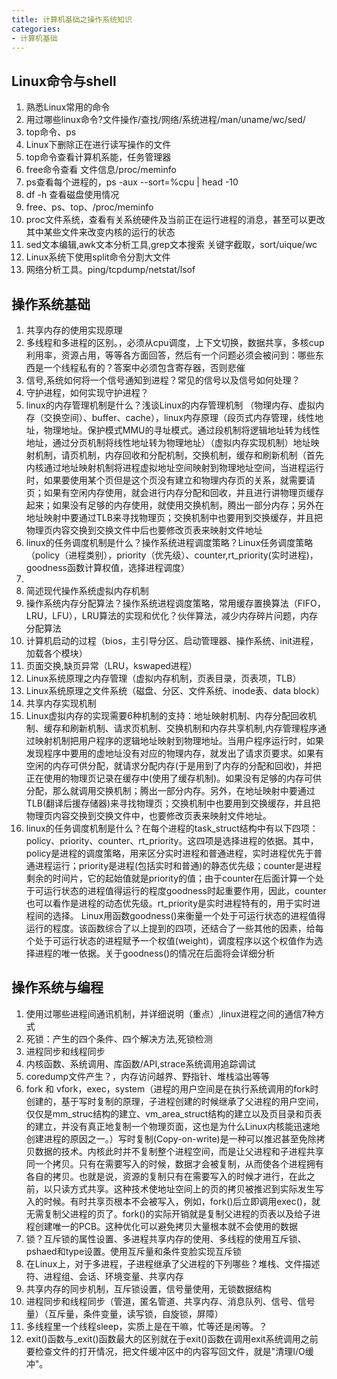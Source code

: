 ```yaml
---
title: 计算机基础之操作系统知识
categories: 
- 计算机基础
---
```



## Linux命令与shell
1. 熟悉Linux常用的命令
2. 用过哪些linux命令?文件操作/查找/网络/系统进程/man/uname/wc/sed/
3. top命令、ps
4. Linux下删除正在进行读写操作的文件
5. top命令查看计算机系能，任务管理器
23.	free命令查看 文件信息/proc/meminfo
24.	ps查看每个进程的，ps -aux --sort=%cpu | head -10
25.	df -h 查看磁盘使用情况
26.	free、ps、top、/proc/meminfo
34.	proc文件系统，查看有关系统硬件及当前正在运行进程的消息，甚至可以更改其中某些文件来改变内核的运行的状态
35.	sed文本编辑,awk文本分析工具,grep文本搜索 关键字截取，sort/uique/wc
83.	Linux系统下使用split命令分割大文件
84.	网络分析工具。ping/tcpdump/netstat/lsof

## 操作系统基础
1. 共享内存的使用实现原理
2. 多线程和多进程的区别。，必须从cpu调度，上下文切换，数据共享，多核cup利用率，资源占用，等等各方面回答，然后有一个问题必须会被问到：哪些东西是一个线程私有的？答案中必须包含寄存器，否则悲催
3. 信号,系统如何将一个信号通知到进程？常见的信号以及信号如何处理？
4. 守护进程，如何实现守护进程？
5. linux的内存管理机制是什么？浅谈Linux的内存管理机制 （物理内存、虚拟内存（交换空间）、buffer、cache），linux内存原理（段页式内存管理，线性地址，物理地址。保护模式MMU的寻址模式。通过段机制将逻辑地址转为线性地址，通过分页机制将线性地址转为物理地址）（虚拟内存实现机制）地址映射机制，请页机制，内存回收和分配机制，交换机制，缓存和刷新机制（首先内核通过地址映射机制将进程虚拟地址空间映射到物理地址空间，当进程运行时，如果要使用某个页但是这个页没有建立和物理内存页的关系，就需要请页；如果有空闲内存使用，就会进行内存分配和回收，并且进行讲物理页缓存起来；如果没有足够的内存使用，就使用交换机制，腾出一部分内存；另外在地址映射中要通过TLB来寻找物理页；交换机制中也要用到交换缓存，并且把物理页内容交换到交换文件中后也要修改页表来映射文件地址
8. linux的任务调度机制是什么？操作系统进程调度策略？Linux任务调度策略（policy（进程类别），priority（优先级）、counter,rt_priority(实时进程)，goodness函数计算权值，选择进程调度）
9. 
9. 简述现代操作系统虚拟内存机制
10. 操作系统内存分配算法？操作系统进程调度策略，常用缓存置换算法（FIFO，LRU，LFU），LRU算法的实现和优化？伙伴算法，减少内存碎片问题，内存分配算法
11. 计算机启动的过程（bios，主引导分区、启动管理器、操作系统、init进程，加载各个模块）
12. 页面交换,缺页异常（LRU，kswaped进程）
13. Linux系统原理之内存管理（虚拟内存机制，页表目录，页表项，TLB）
80.	Linux系统原理之文件系统（磁盘、分区、文件系统、inode表、data block）
83.	共享内存实现机制
84.	Linux虚拟内存的实现需要6种机制的支持：地址映射机制、内存分配回收机制、缓存和刷新机制、请求页机制、交换机制和内存共享机制,内存管理程序通过映射机制把用户程序的逻辑地址映射到物理地址。当用户程序运行时，如果发现程序中要用的虚地址没有对应的物理内存，就发出了请求页要求。如果有空闲的内存可供分配，就请求分配内存(于是用到了内存的分配和回收)，并把正在使用的物理页记录在缓存中(使用了缓存机制)。如果没有足够的内存可供分配，那么就调用交换机制；腾出一部分内存。另外，在地址映射中要通过TLB(翻译后援存储器)来寻找物理页；交换机制中也要用到交换缓存，并且把物理页内容交换到交换文件中，也要修改页表来映射文件地址。
85.	linux的任务调度机制是什么？在每个进程的task_struct结构中有以下四项：policy、priority、counter、rt_priority。这四项是选择进程的依据。其中，policy是进程的调度策略，用来区分实时进程和普通进程，实时进程优先于普通进程运行；priority是进程(包括实时和普通)的静态优先级；counter是进程剩余的时间片，它的起始值就是priority的值；由于counter在后面计算一个处于可运行状态的进程值得运行的程度goodness时起重要作用，因此，counter 也可以看作是进程的动态优先级。rt_priority是实时进程特有的，用于实时进程间的选择。 Linux用函数goodness()来衡量一个处于可运行状态的进程值得运行的程度。该函数综合了以上提到的四项，还结合了一些其他的因素，给每个处于可运行状态的进程赋予一个权值(weight)，调度程序以这个权值作为选择进程的唯一依据。关于goodness()的情况在后面将会详细分析


## 操作系统与编程
1. 使用过哪些进程间通讯机制，并详细说明（重点）,linux进程之间的通信7种方式
2. 死锁：产生的四个条件、四个解决方法,死锁检测
3. 进程同步和线程同步
4. 内核函数、系统调用、库函数/API,strace系统调用追踪调试
5. coredump文件产生？，内存访问越界、野指针、堆栈溢出等等
6. fork 和 vfork，exec，system（进程的用户空间是在执行系统调用的fork时创建的，基于写时复制的原理，子进程创建的时候继承了父进程的用户空间，仅仅是mm_struc结构的建立、vm_area_struct结构的建立以及页目录和页表的建立，并没有真正地复制一个物理页面，这也是为什么Linux内核能迅速地创建进程的原因之一。）写时复制(Copy-on-write)是一种可以推迟甚至免除拷贝数据的技术。内核此时并不复制整个进程空间，而是让父进程和子进程共享同一个拷贝。只有在需要写入的时候，数据才会被复制，从而使各个进程拥有各自的拷贝。也就是说，资源的复制只有在需要写入的时候才进行，在此之前，以只读方式共享。这种技术使地址空间上的页的拷贝被推迟到实际发生写入的时候。有时共享页根本不会被写入，例如，fork()后立即调用exec()，就无需复制父进程的页了。fork()的实际开销就是复制父进程的页表以及给子进程创建唯一的PCB。这种优化可以避免拷贝大量根本就不会使用的数据
7. 锁？互斥锁的属性设置、多进程共享内存的使用、多线程的使用互斥锁、pshaed和type设置。使用互斥量和条件变脸实现互斥锁
8. 在Linux上，对于多进程，子进程继承了父进程的下列哪些？堆栈、文件描述符、进程组、会话、环境变量、共享内存
9. 共享内存的同步机制，互斥锁设置，信号量使用，无锁数据结构 
78.	进程同步和线程同步（管道，匿名管道、共享内存、消息队列、信号、信号量）（互斥量，条件变量，读写锁，自旋锁，屏障）
79.	多线程里一个线程sleep，实质上是在干嘛，忙等还是闲等。？
80.	exit()函数与_exit()函数最大的区别就在于exit()函数在调用exit系统调用之前要检查文件的打开情况，把文件缓冲区中的内容写回文件，就是"清理I/O缓冲"。